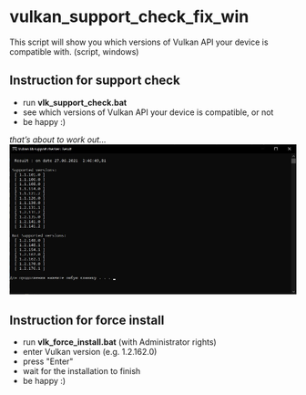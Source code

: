 # vulkan_support_check_fix_win
This script will show you which versions of Vulkan API your device is compatible with. (script, windows)

## Instruction for support check

- run **vlk_support_check.bat**
- see which versions of Vulkan API your device is compatible, or not
- be happy :)

*that’s about to work out...*
<br/>
<img src="./img.jpg" width="579">

## Instruction for force install

- run **vlk_force_install.bat** (with Administrator rights)
- enter Vulkan version (e.g. 1.2.162.0)
- press "Enter"
- wait for the installation to finish
- be happy :)